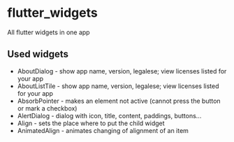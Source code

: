 # flutter_widgets

All flutter widgets in one app

## Used widgets

- AboutDialog - show app name, version, legalese; view licenses listed for your app
- AboutListTile - show app name, version, legalese; view licenses listed for your app
- AbsorbPointer - makes an element not active (cannot press the button or mark a checkbox)
- AlertDialog - dialog with icon, title, content, paddings, buttons...
- Align - sets the place where to put the child widget
- AnimatedAlign  - animates changing of alignment of an item
